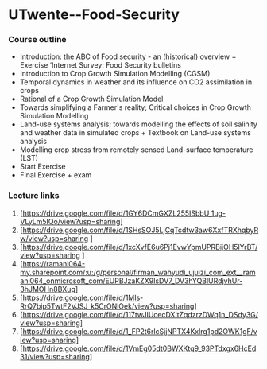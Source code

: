 # UTwente--Food-Security

### Course outline

* Introduction: the ABC of Food security - an (historical) overview + Exercise ‘Internet Survey: Food Security bulletins
* Introduction to Crop Growth Simulation Modelling (CGSM)
* Temporal dynamics in weather and its influence on CO2 assimilation in crops
* Rational of a Crop Growth Simulation Model
* Towards simplifying a Farmer's reality; Critical choices in Crop Growth Simulation Modelling
* Land-use systems analysis; towards modelling the effects of soil salinity and weather data in simulated crops  + Textbook on Land-use systems analysis
* Modelling crop stress from remotely sensed Land-surface temperature (LST)
* Start Exercise
* Final Exercise + exam 

### Lecture links
1. [https://drive.google.com/file/d/1GY6DCmGXZL255ISbbU_1ug-VLyLm5IQo/view?usp=sharing] <br>
2. [https://drive.google.com/file/d/1SHsSOJ5LjCqTcdtw3aw6XxfTRXhqbyRw/view?usp=sharing ]<br>
3. [https://drive.google.com/file/d/1xcXvfE6u6Pj1EvwYpmUPRBijOH5lYrBT/view?usp=sharing ]<br>
4. [https://ramani064-my.sharepoint.com/:u:/g/personal/firman_wahyudi_ujuizi_com_ext__ramani064_onmicrosoft_com/EUPBJzaKZX9IsDV7_DV3hYQBlURdjvhUr-3hJMOHn8BXug] <br>
5. [https://drive.google.com/file/d/1MIs-RrQ7bip5TwtF2VJSJ_k5CrONlOek/view?usp=sharing] <br>
6. [https://drive.google.com/file/d/117twJIUcecDXltZqdzrzDWq1n_DSdy3G/view?usp=sharing] <br>
7. [https://drive.google.com/file/d/1_FP2t6rlcSjjNPTX4Kxlrg1pd2OWK1gF/view?usp=sharing]<br>
8. [https://drive.google.com/file/d/1VmEg05dt0BWXKtq9_93PTdxgx6HcEd31/view?usp=sharing]
